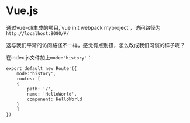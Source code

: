 # Vue.js

通过vue-cli生成的项目,\`vue init webpack myproject\`，访问路径为`http://localhost:8080/#/`

这与我们平常的访问路径不一样，感觉有点别扭，怎么改成我们习惯的样子呢？

在index.js文件加上`mode:'history'`：

```
export default new Router({
    mode:'history',
    routes: [
    {
        path: '/',
        name: 'HelloWorld',
        component: HelloWorld
    }
    ]
})
```



